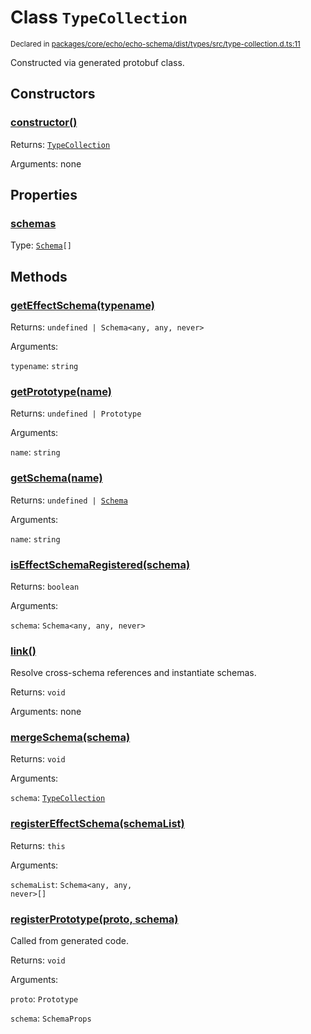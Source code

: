 # Class `TypeCollection`
<sub>Declared in [packages/core/echo/echo-schema/dist/types/src/type-collection.d.ts:11]()</sub>


Constructed via generated protobuf class.

## Constructors
### [constructor()]()




Returns: <code>[TypeCollection](/api/@dxos/react-client/classes/TypeCollection)</code>

Arguments: none





## Properties
### [schemas]()
Type: <code>[Schema](/api/@dxos/react-client/classes/Schema)[]</code>




## Methods
### [getEffectSchema(typename)]()




Returns: <code>undefined | Schema&lt;any, any, never&gt;</code>

Arguments: 

`typename`: <code>string</code>


### [getPrototype(name)]()




Returns: <code>undefined | Prototype</code>

Arguments: 

`name`: <code>string</code>


### [getSchema(name)]()




Returns: <code>undefined | [Schema](/api/@dxos/react-client/classes/Schema)</code>

Arguments: 

`name`: <code>string</code>


### [isEffectSchemaRegistered(schema)]()




Returns: <code>boolean</code>

Arguments: 

`schema`: <code>Schema&lt;any, any, never&gt;</code>


### [link()]()


Resolve cross-schema references and instantiate schemas.

Returns: <code>void</code>

Arguments: none




### [mergeSchema(schema)]()




Returns: <code>void</code>

Arguments: 

`schema`: <code>[TypeCollection](/api/@dxos/react-client/classes/TypeCollection)</code>


### [registerEffectSchema(schemaList)]()




Returns: <code>this</code>

Arguments: 

`schemaList`: <code>Schema&lt;any, any, never&gt;[]</code>


### [registerPrototype(proto, schema)]()


Called from generated code.

Returns: <code>void</code>

Arguments: 

`proto`: <code>Prototype</code>

`schema`: <code>SchemaProps</code>


